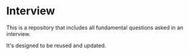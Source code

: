 # Interview

This is a repository that includes all fundamental questions asked in an interview.

It's designed to be reused and updated.